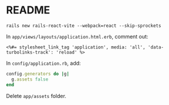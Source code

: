 # README

```
rails new rails-react-vite --webpack=react --skip-sprockets
```

In `app/views/layouts/application.html.erb`, comment out:

```erb
<%#= stylesheet_link_tag 'application', media: 'all', 'data-turbolinks-track': 'reload' %>
```

In `config/application.rb`, add:

```rb
config.generators do |g|
  g.assets false
end
```

Delete `app/assets` folder.
